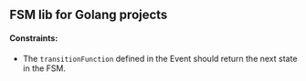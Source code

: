 
## FSM lib for Golang projects

#### Constraints:

- The `transitionFunction` defined in the Event should return the next state
  in the FSM.


